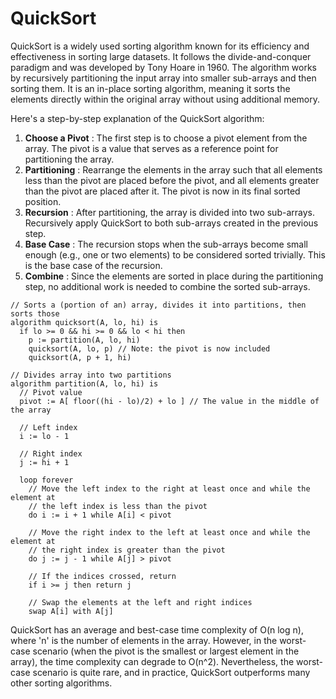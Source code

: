 # QuickSort

QuickSort is a widely used sorting algorithm known for its efficiency and effectiveness in sorting large datasets. It follows the divide-and-conquer paradigm and was developed by Tony Hoare in 1960. The algorithm works by recursively partitioning the input array into smaller sub-arrays and then sorting them. It is an in-place sorting algorithm, meaning it sorts the elements directly within the original array without using additional memory.

Here's a step-by-step explanation of the QuickSort algorithm: 
1. **Choose a Pivot** : The first step is to choose a pivot element from the array. The pivot is a value that serves as a reference point for partitioning the array. 
2. **Partitioning** : Rearrange the elements in the array such that all elements less than the pivot are placed before the pivot, and all elements greater than the pivot are placed after it. The pivot is now in its final sorted position. 
3. **Recursion** : After partitioning, the array is divided into two sub-arrays. Recursively apply QuickSort to both sub-arrays created in the previous step. 
4. **Base Case** : The recursion stops when the sub-arrays become small enough (e.g., one or two elements) to be considered sorted trivially. This is the base case of the recursion. 
5. **Combine** : Since the elements are sorted in place during the partitioning step, no additional work is needed to combine the sorted sub-arrays.

```pseudocode
// Sorts a (portion of an) array, divides it into partitions, then sorts those
algorithm quicksort(A, lo, hi) is 
  if lo >= 0 && hi >= 0 && lo < hi then
    p := partition(A, lo, hi) 
    quicksort(A, lo, p) // Note: the pivot is now included
    quicksort(A, p + 1, hi) 

// Divides array into two partitions
algorithm partition(A, lo, hi) is 
  // Pivot value
  pivot := A[ floor((hi - lo)/2) + lo ] // The value in the middle of the array

  // Left index
  i := lo - 1 

  // Right index
  j := hi + 1

  loop forever 
    // Move the left index to the right at least once and while the element at
    // the left index is less than the pivot
    do i := i + 1 while A[i] < pivot
    
    // Move the right index to the left at least once and while the element at
    // the right index is greater than the pivot
    do j := j - 1 while A[j] > pivot

    // If the indices crossed, return
    if i >= j then return j
    
    // Swap the elements at the left and right indices
    swap A[i] with A[j]
```

QuickSort has an average and best-case time complexity of O(n log n), where 'n' is the number of elements in the array. However, in the worst-case scenario (when the pivot is the smallest or largest element in the array), the time complexity can degrade to O(n^2). Nevertheless, the worst-case scenario is quite rare, and in practice, QuickSort outperforms many other sorting algorithms.

